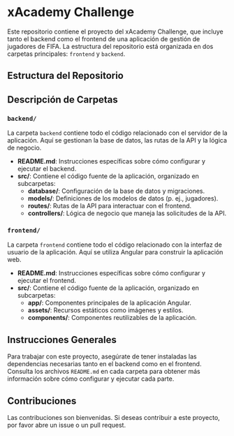 # xAcademy Challenge

Este repositorio contiene el proyecto del xAcademy Challenge, que incluye tanto el backend como el frontend de una aplicación de gestión de jugadores de FIFA. La estructura del repositorio está organizada en dos carpetas principales: `frontend` y `backend`.

## Estructura del Repositorio


## Descripción de Carpetas

### `backend/`
La carpeta `backend` contiene todo el código relacionado con el servidor de la aplicación. Aquí se gestionan la base de datos, las rutas de la API y la lógica de negocio.

- **README.md**: Instrucciones específicas sobre cómo configurar y ejecutar el backend.
- **src/**: Contiene el código fuente de la aplicación, organizado en subcarpetas:
  - **database/**: Configuración de la base de datos y migraciones.
  - **models/**: Definiciones de los modelos de datos (p. ej., jugadores).
  - **routes/**: Rutas de la API para interactuar con el frontend.
  - **controllers/**: Lógica de negocio que maneja las solicitudes de la API.

### `frontend/`
La carpeta `frontend` contiene todo el código relacionado con la interfaz de usuario de la aplicación. Aquí se utiliza Angular para construir la aplicación web.

- **README.md**: Instrucciones específicas sobre cómo configurar y ejecutar el frontend.
- **src/**: Contiene el código fuente de la aplicación, organizado en subcarpetas:
  - **app/**: Componentes principales de la aplicación Angular.
  - **assets/**: Recursos estáticos como imágenes y estilos.
  - **components/**: Componentes reutilizables de la aplicación.

## Instrucciones Generales

Para trabajar con este proyecto, asegúrate de tener instaladas las dependencias necesarias tanto en el backend como en el frontend. Consulta los archivos `README.md` en cada carpeta para obtener más información sobre cómo configurar y ejecutar cada parte.

## Contribuciones

Las contribuciones son bienvenidas. Si deseas contribuir a este proyecto, por favor abre un issue o un pull request.
